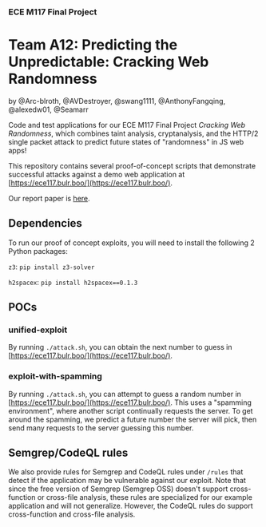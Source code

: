 ### ECE M117 Final Project
# Team A12: Predicting the Unpredictable: Cracking Web Randomness
by @Arc-blroth, @AVDestroyer, @swang1111, @AnthonyFangqing, @alexedw01, @Seamarr

Code and test applications for our ECE M117 Final Project _Cracking Web Randomness_,
which combines taint analysis, cryptanalysis, and the HTTP/2 single packet attack
to predict future states of "randomness" in JS web apps!

This repository contains several proof-of-concept scripts that demonstrate successful attacks against a demo web application at [https://ece117.bulr.boo/](https://ece117.bulr.boo/).

Our report paper is [here](Predicting_the_Unpredictable_Cracking_Web_Randomness.pdf).

## Dependencies

To run our proof of concept exploits, you will need to install the following 2 Python packages:

`z3`: `pip install z3-solver`

`h2spacex`: `pip install h2spacex==0.1.3`

## POCs

### unified-exploit

By running `./attack.sh`, you can obtain the next number to guess in [https://ece117.bulr.boo/](https://ece117.bulr.boo/).

### exploit-with-spamming

By running `./attack.sh`, you can attempt to guess a random number in [https://ece117.bulr.boo/](https://ece117.bulr.boo/). This uses a "spamming environment", where another script continually requests the server. To get around the spamming, we predict a future number the server will pick, then send many requests to the server guessing this number.

## Semgrep/CodeQL rules

We also provide rules for Semgrep and CodeQL rules under `/rules` that detect if the application may be vulnerable against our exploit. Note that since the free version of Semgrep (Semgrep OSS) doesn't support cross-function or cross-file analysis, these rules are specialized for our example application and will not generalize. However, the CodeQL rules do support cross-function and cross-file analysis.
